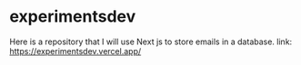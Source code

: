 # experimentsdev
Here is a repository that I will use Next js to store emails in a database.
link: https://experimentsdev.vercel.app/
